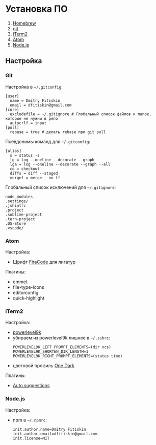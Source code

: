 Установка ПО
===

1. [Homebrew](https://brew.sh/)
1. [git](https://git-scm.com)
1. [iTerm2](https://www.iterm2.com)
1. [Atom](https://atom.io)
1. [Node.js](https://nodejs.org/en/download/)

## Настройка

### Git

Настройка в `~/.gitconfig`:
```
[user]
  name = Dmitry Fitiskin
  email = dfitiskin@gmail.com
[core]
  excludefile = ~/.gitignore # Глобальный список файлов и папок, которые не нужны в репо
  autocrlf = input
[pull]
  rebase = true # делать rebase при git pull
```

Псевдонимы команд для `~/.gitconfig`:
```
[alias]
  s = status -s
  lg = log --oneline --decorate --graph
  lga = log --oneline --decorate --graph --all
  co = checkout
  diffs = diff --staged
  mergef = merge --no-ff
```

Глобальный список исключений для `~/.gitignore`:
```
node_modules
.settings/
.jshintrc
.project
.sublime-project
.tern-project
.DS-Store
.vscode/
```

### Atom

Настройка:
- Шрифт [FiraCode](https://github.com/tonsky/FiraCode) для лигатур

Плагины:
- emmet
- file-type-icons
- editorconfig
- quick-highlight

### iTerm2

Настройка:
- [powerlevel9k](https://gist.github.com/kevin-smets/8568070)
- убираем из powerlevel9k лишнее в `~/.zshrc`:
  ```
  POWERLEVEL9K_LEFT_PROMPT_ELEMENTS=(dir vcs)
  POWERLEVEL9K_SHORTEN_DIR_LENGTH=1
  POWERLEVEL9K_RIGHT_PROMPT_ELEMENTS=(status time)
  ```
- цветовой профиль [One Dark](./OneDark.itermcolors)

Плагины:
- [Auto suggestions](https://github.com/zsh-users/zsh-autosuggestions/blob/master/INSTALL.md#oh-my-zsh)

### Node.js

Настройка:
- npm в `~/.npmrc`:
  ```
  init.author.name=Dmitry Fitiskin
  init.author.email=dfitiskin@gmail.com
  init.license=MIT
  ```
